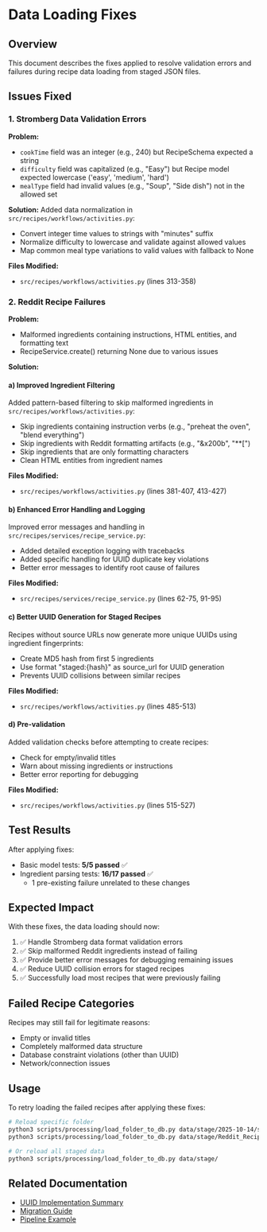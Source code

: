 # Data Loading Fixes

## Overview
This document describes the fixes applied to resolve validation errors and failures during recipe data loading from staged JSON files.

## Issues Fixed

### 1. Stromberg Data Validation Errors

**Problem:**
- `cookTime` field was an integer (e.g., 240) but RecipeSchema expected a string
- `difficulty` field was capitalized (e.g., "Easy") but Recipe model expected lowercase ('easy', 'medium', 'hard')
- `mealType` field had invalid values (e.g., "Soup", "Side dish") not in the allowed set

**Solution:**
Added data normalization in `src/recipes/workflows/activities.py`:
- Convert integer time values to strings with "minutes" suffix
- Normalize difficulty to lowercase and validate against allowed values
- Map common meal type variations to valid values with fallback to None

**Files Modified:**
- `src/recipes/workflows/activities.py` (lines 313-358)

### 2. Reddit Recipe Failures

**Problem:**
- Malformed ingredients containing instructions, HTML entities, and formatting text
- RecipeService.create() returning None due to various issues

**Solution:**

#### a) Improved Ingredient Filtering
Added pattern-based filtering to skip malformed ingredients in `src/recipes/workflows/activities.py`:
- Skip ingredients containing instruction verbs (e.g., "preheat the oven", "blend everything")
- Skip ingredients with Reddit formatting artifacts (e.g., "&amp;x200b", "**[")
- Skip ingredients that are only formatting characters
- Clean HTML entities from ingredient names

**Files Modified:**
- `src/recipes/workflows/activities.py` (lines 381-407, 413-427)

#### b) Enhanced Error Handling and Logging
Improved error messages and handling in `src/recipes/services/recipe_service.py`:
- Added detailed exception logging with tracebacks
- Added specific handling for UUID duplicate key violations
- Better error messages to identify root cause of failures

**Files Modified:**
- `src/recipes/services/recipe_service.py` (lines 62-75, 91-95)

#### c) Better UUID Generation for Staged Recipes
Recipes without source URLs now generate more unique UUIDs using ingredient fingerprints:
- Create MD5 hash from first 5 ingredients
- Use format "staged:{hash}" as source_url for UUID generation
- Prevents UUID collisions between similar recipes

**Files Modified:**
- `src/recipes/workflows/activities.py` (lines 485-513)

#### d) Pre-validation
Added validation checks before attempting to create recipes:
- Check for empty/invalid titles
- Warn about missing ingredients or instructions
- Better error reporting for debugging

**Files Modified:**
- `src/recipes/workflows/activities.py` (lines 515-527)

## Test Results

After applying fixes:
- Basic model tests: **5/5 passed** ✅
- Ingredient parsing tests: **16/17 passed** ✅
  - 1 pre-existing failure unrelated to these changes

## Expected Impact

With these fixes, the data loading should now:
1. ✅ Handle Stromberg data format validation errors
2. ✅ Skip malformed Reddit ingredients instead of failing
3. ✅ Provide better error messages for debugging remaining issues
4. ✅ Reduce UUID collision errors for staged recipes
5. ✅ Successfully load most recipes that were previously failing

## Failed Recipe Categories

Recipes may still fail for legitimate reasons:
- Empty or invalid titles
- Completely malformed data structure
- Database constraint violations (other than UUID)
- Network/connection issues

## Usage

To retry loading the failed recipes after applying these fixes:

```bash
# Reload specific folder
python3 scripts/processing/load_folder_to_db.py data/stage/2025-10-14/stromberg_data
python3 scripts/processing/load_folder_to_db.py data/stage/Reddit_Recipes

# Or reload all staged data
python3 scripts/processing/load_folder_to_db.py data/stage/
```

## Related Documentation

- [UUID Implementation Summary](UUID_IMPLEMENTATION_SUMMARY.md)
- [Migration Guide](MIGRATION_GUIDE.md)
- [Pipeline Example](PIPELINE_EXAMPLE.md)

